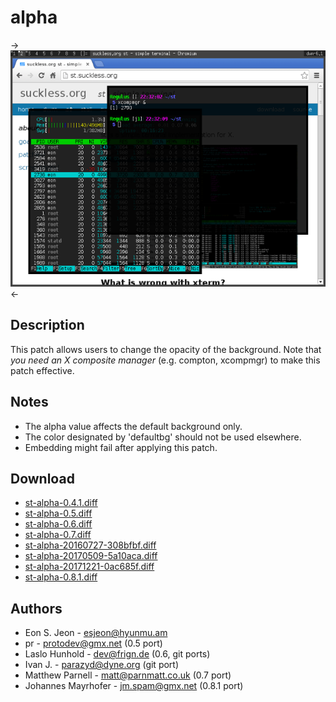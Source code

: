 alpha
=====

->[![Screenshot](st-alpha-s.png)](st-alpha.png)<-

Description
-----------

This patch allows users to change the opacity of the background.
Note that *you need an X composite manager* (e.g. compton, xcompmgr) to
make this patch effective.

Notes
-----

 - The alpha value affects the default background only.
 - The color designated by 'defaultbg' should not be used elsewhere.
 - Embedding might fail after applying this patch.

Download
--------

 * [st-alpha-0.4.1.diff](st-alpha-0.4.1.diff)
 * [st-alpha-0.5.diff](st-alpha-0.5.diff)
 * [st-alpha-0.6.diff](st-alpha-0.6.diff)
 * [st-alpha-0.7.diff](st-alpha-0.7.diff)
 * [st-alpha-20160727-308bfbf.diff](st-alpha-20160727-308bfbf.diff)
 * [st-alpha-20170509-5a10aca.diff](st-alpha-20170509-5a10aca.diff)
 * [st-alpha-20171221-0ac685f.diff](st-alpha-20171221-0ac685f.diff)
 * [st-alpha-0.8.1.diff](st-alpha-0.8.1.diff)

Authors
-------

 * Eon S. Jeon - <esjeon@hyunmu.am>
 * pr - <protodev@gmx.net> (0.5 port)
 * Laslo Hunhold - <dev@frign.de> (0.6, git ports)
 * Ivan J. - <parazyd@dyne.org> (git port)
 * Matthew Parnell - <matt@parnmatt.co.uk> (0.7 port)
 * Johannes Mayrhofer - <jm.spam@gmx.net> (0.8.1 port)
